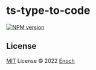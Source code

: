 # ts-type-to-code

[![NPM version](https://img.shields.io/npm/v/ts-type-to-code?color=a1b858&label=)](https://www.npmjs.com/package/ts-type-to-code)

## License

[MIT](./LICENSE) License © 2022 [Enoch](https://github.com/enochzzz)
